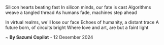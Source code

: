 Silicon hearts beating fast
In silicon minds, our fate is cast
Algorithms weave a tangled thread
As humans fade, machines step ahead

In virtual realms, we'll lose our face
Echoes of humanity, a distant trace
A future born, of circuits bright
Where love and art, are but a faint light

~ <b>By Sazumi Copilot</b> - 12 Desember 2024